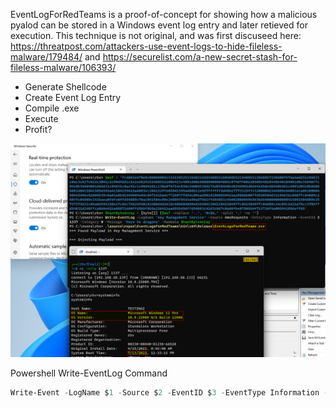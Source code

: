  EventLogForRedTeams is a proof-of-concept for showing how a malicious pyalod can be stored in a Windows event log entry and later retieved for execution. This technique is not original, and was first discuseed here: https://threatpost.com/attackers-use-event-logs-to-hide-fileless-malware/179484/ and https://securelist.com/a-new-secret-stash-for-fileless-malware/106393/
 
 
 - Generate Shellcode
 - Create Event Log Entry
 - Compile .exe
 - Execute
 - Profit?

![Injecting Payload into Event Log](img/msf.png)

Powershell Write-EventLog Command
```powershell
Write-Event -LogName $1 -Source $2 -EventID $3 -EventType Information -Category 0 -Message $4 -RawData $5
```


